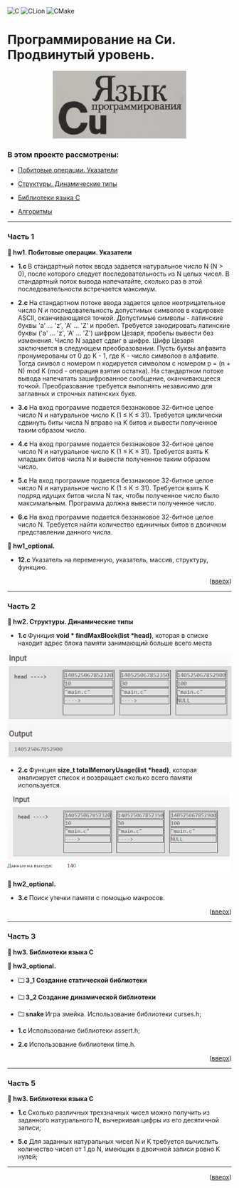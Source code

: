 <a name="readme-top"></a>

![C](https://img.shields.io/badge/c-%2300599C.svg?style=for-the-badge&logo=c&logoColor=white)
![CLion](https://img.shields.io/badge/CLion-black?style=for-the-badge&logo=clion&logoColor=white)
![CMake](https://img.shields.io/badge/CMake-%23008FBA.svg?style=for-the-badge&logo=cmake&logoColor=white)

# Программирование на Си. Продвинутый уровень.
<p align="center">
<img src="images/c.png" alt="drawing" width="300"/>
</p>

### В этом проекте рассмотрены: 

* [Побитовые операции. Указатели](#title1)

* [Структуры. Динамические типы](#title2)

* [Библиотеки языка С](#title3)

* [Алгоритмы](#title5)

-----

### <a id="title1">Часть 1</a>

<strong> &#128194; hw1. Побитовые операции. Указатели </strong> 

* <strong> 1.c </strong> В стандартный поток ввода задается натуральное число N (N > 0), после которого следует
последовательность из N целых чисел. В стандартный поток вывода напечатайте, сколько раз в этой последовательности встречается
максимум.

* <strong> 2.c </strong> На стандартном потоке ввода задается целое неотрицательное число N и последовательность
  допустимых символов в кодировке ASCII, оканчивающаяся точкой. Допустимые символы - латинские
  буквы 'a' ... 'z', 'A' ... 'Z' и пробел. Требуется закодировать латинские буквы ('a' ... 'z', 'A' ... 'Z') шифром
  Цезаря, пробелы вывести без изменения. Число N задает сдвиг в шифре. Шифр Цезаря заключается в
  следующем преобразовании. Пусть буквы алфавита пронумерованы от 0 до K - 1, где K - число
  символов в алфавите. Тогда символ с номером n кодируется символом с номером 
  p = (n + N) mod K (mod - операция взятия остатка). На стандартном потоке вывода напечатать зашифрованное сообщение,
  оканчивающееся точкой. Преобразование требуется выполнять независимо для заглавных и строчных
  латинских букв.

* <strong> 3.c </strong> На вход программе подается беззнаковое 32-битное целое число N и натуральное число K (1 ≤ K ≤ 31).
Требуется циклически сдвинуть биты числа N вправо на K битов и вывести полученное таким образом число.

* <strong> 4.c </strong> На вход программе подается беззнаковое 32-битное целое число N и натуральное число K (1 ≤ K ≤ 31).
Требуется взять K младших битов числа N и вывести полученное таким образом число.

* <strong> 5.c </strong> На вход программе подается беззнаковое 32-битное целое число N и натуральное число K (1 ≤ K ≤ 31).
Требуется взять K подряд идущих битов числа N так, чтобы полученное число было максимальным.
Программа должна вывести полученное число.

* <strong> 6.c </strong> На вход программе подается беззнаковое 32-битное целое число N. Требуется найти количество
единичных битов в двоичном представлении данного числа.

<strong> &#128194; hw1_optional.</strong> 

* <strong> 12.c </strong> Указатель на переменную, указатель, массив, структуру, функцию.

<p align="right">(<a href="#readme-top">вверх</a>)</p>

-----

### <a id="title2">Часть 2</a>

<strong> &#128194; hw2. Структуры. Динамические типы</strong> 

* <strong> 1.c </strong> Функция <strong> void * findMaxBlock(list *head)</strong>, которая в списке находит адрес блока памяти
занимающий больше всего места

<p align="center">
<img src="images/2_1.png" alt="drawing" width="550"/>
</p>

* <strong> 2.c </strong> Функция <strong> size_t totalMemoryUsage(list *head)</strong>, которая анализирует список и возвращает
сколько всего памяти используется.

<p align="center">
<img src="images/2_2.png" alt="drawing" width="550"/>
</p>

<strong> &#128194; hw2_optional.</strong> 

* <strong> 3.c </strong> Поиск утечки памяти с помощью макросов.

<p align="right">(<a href="#readme-top">вверх</a>)</p>

-----

### <a id="title3">Часть 3</a>

<strong> &#128194; hw3. Библиотеки языка С</strong> 

<strong> &#128194; hw3_optional.</strong> 

+ <strong>&#128448; 3_1 Создание статической библиотеки</strong>

+ <strong>&#128448; 3_2 Создание динамической библиотеки</strong>

+ <strong>&#128448; snake </strong> Игра змейка. Использование библиотеки curses.h;

* <strong> 1.c </strong> Использование библиотеки assert.h;

* <strong> 2.c </strong> Использование библиотеки time.h.

<p align="right">(<a href="#readme-top">вверх</a>)</p>

-----

### <a id="title5">Часть 5</a>

<strong> &#128194; hw3. Библиотеки языка С</strong> 

* <strong> 1.c </strong> Сколько различных трехзначных чисел можно получить из заданного натурального N, вычеркивая
цифры из его десятичной записи;

* <strong> 5.c </strong> Для заданных натуральных чисел N и K требуется вычислить количество чисел от 1 до N, имеющих в
двоичной записи ровно K нулей;

-----

<p align="right">(<a href="#readme-top">вверх</a>)</p>